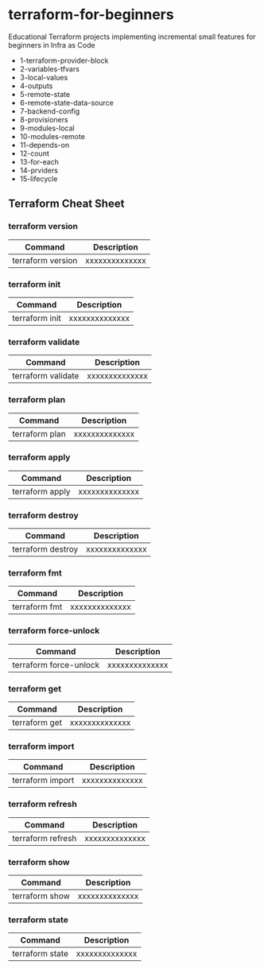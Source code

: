 # terraform-for-beginners
Educational Terraform projects implementing incremental small features for beginners in Infra as Code
* 1-terraform-provider-block
* 2-variables-tfvars
* 3-local-values
* 4-outputs
* 5-remote-state
* 6-remote-state-data-source
* 7-backend-config
* 8-provisioners
* 9-modules-local
* 10-modules-remote
* 11-depends-on
* 12-count
* 13-for-each
* 14-prviders
* 15-lifecycle

## Terraform Cheat Sheet
### terraform version
| Command                   | Description    |
| -------                   | -----------    |
| terraform version         | xxxxxxxxxxxxxx |

### terraform init
| Command                   | Description |
| -------                   | ----------- |
| terraform init            | xxxxxxxxxxxxxx |

### terraform validate
| Command                   | Description |
| -------                   | ----------- |
| terraform validate        | xxxxxxxxxxxxxx |

### terraform plan
| Command                   | Description |
| -------                   | ----------- |
| terraform plan            | xxxxxxxxxxxxxx |

### terraform apply
| Command                   | Description |
| -------                   | ----------- |
| terraform apply           | xxxxxxxxxxxxxx |

### terraform destroy
| Command                   | Description |
| -------                   | ----------- |
| terraform destroy         | xxxxxxxxxxxxxx |

### terraform fmt
| Command                   | Description |
| -------                   | ----------- |
| terraform fmt             | xxxxxxxxxxxxxx |

### terraform force-unlock
| Command                   | Description |
| -------                   | ----------- |
| terraform force-unlock    | xxxxxxxxxxxxxx |

### terraform get
| Command                   | Description |
| -------                   | ----------- |
| terraform get             | xxxxxxxxxxxxxx |

### terraform import
| Command                   | Description |
| -------                   | ----------- |
| terraform import          | xxxxxxxxxxxxxx |

### terraform refresh
| Command                   | Description |
| -------                   | ----------- |
| terraform refresh         | xxxxxxxxxxxxxx |

### terraform show
| Command                   | Description |
| -------                   | ----------- |
| terraform show            | xxxxxxxxxxxxxx |

### terraform state
| Command                   | Description |
| -------                   | ----------- |
| terraform state           | xxxxxxxxxxxxxx |